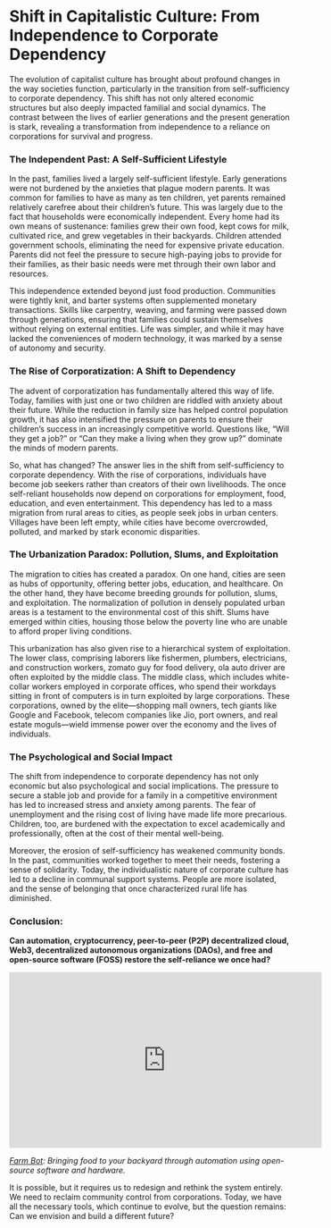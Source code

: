 # Shift in Capitalistic Culture: From Independence to Corporate Dependency

The evolution of capitalist culture has brought about profound changes in the way societies function, particularly in the transition from self-sufficiency to corporate dependency. This shift has not only altered economic structures but also deeply impacted familial and social dynamics. The contrast between the lives of earlier generations and the present generation is stark, revealing a transformation from independence to a reliance on corporations for survival and progress.

### The Independent Past: A Self-Sufficient Lifestyle

In the past, families lived a largely self-sufficient lifestyle. Early generations were not burdened by the anxieties that plague modern parents. It was common for families to have as many as ten children, yet parents remained relatively carefree about their children’s future. This was largely due to the fact that households were economically independent. Every home had its own means of sustenance: families grew their own food, kept cows for milk, cultivated rice, and grew vegetables in their backyards. Children attended government schools, eliminating the need for expensive private education. Parents did not feel the pressure to secure high-paying jobs to provide for their families, as their basic needs were met through their own labor and resources.

This independence extended beyond just food production. Communities were tightly knit, and barter systems often supplemented monetary transactions. Skills like carpentry, weaving, and farming were passed down through generations, ensuring that families could sustain themselves without relying on external entities. Life was simpler, and while it may have lacked the conveniences of modern technology, it was marked by a sense of autonomy and security.

### The Rise of Corporatization: A Shift to Dependency

The advent of corporatization has fundamentally altered this way of life. Today, families with just one or two children are riddled with anxiety about their future. While the reduction in family size has helped control population growth, it has also intensified the pressure on parents to ensure their children’s success in an increasingly competitive world. Questions like, “Will they get a job?” or “Can they make a living when they grow up?” dominate the minds of modern parents.

So, what has changed? The answer lies in the shift from self-sufficiency to corporate dependency. With the rise of corporations, individuals have become job seekers rather than creators of their own livelihoods. The once self-reliant households now depend on corporations for employment, food, education, and even entertainment. This dependency has led to a mass migration from rural areas to cities, as people seek jobs in urban centers. Villages have been left empty, while cities have become overcrowded, polluted, and marked by stark economic disparities.

### The Urbanization Paradox: Pollution, Slums, and Exploitation

The migration to cities has created a paradox. On one hand, cities are seen as hubs of opportunity, offering better jobs, education, and healthcare. On the other hand, they have become breeding grounds for pollution, slums, and exploitation. The normalization of pollution in densely populated urban areas is a testament to the environmental cost of this shift. Slums have emerged within cities, housing those below the poverty line who are unable to afford proper living conditions.

This urbanization has also given rise to a hierarchical system of exploitation. The lower class, comprising laborers like fishermen, plumbers, electricians, and construction workers, zomato guy for food delivery, ola auto driver are often exploited by the middle class. The middle class, which includes white-collar workers employed in corporate offices, who spend their workdays sitting in front of computers is in turn exploited by large corporations. These corporations, owned by the elite—shopping mall owners, tech giants like Google and Facebook, telecom companies like Jio, port owners, and real estate moguls—wield immense power over the economy and the lives of individuals.

### The Psychological and Social Impact

The shift from independence to corporate dependency has not only economic but also psychological and social implications. The pressure to secure a stable job and provide for a family in a competitive environment has led to increased stress and anxiety among parents. The fear of unemployment and the rising cost of living have made life more precarious. Children, too, are burdened with the expectation to excel academically and professionally, often at the cost of their mental well-being.

Moreover, the erosion of self-sufficiency has weakened community bonds. In the past, communities worked together to meet their needs, fostering a sense of solidarity. Today, the individualistic nature of corporate culture has led to a decline in communal support systems. People are more isolated, and the sense of belonging that once characterized rural life has diminished.

### Conclusion:

**Can automation, cryptocurrency, peer-to-peer (P2P) decentralized cloud, Web3, decentralized autonomous organizations (DAOs), and free and open-source software (FOSS) restore the self-reliance we once had?**

<iframe width="560" height="315" src="https://www.youtube.com/embed/yHy8rJpbxH4?si=UaI95yJMeK9dtFFB" title="YouTube video player" frameborder="0" allow="accelerometer; autoplay; clipboard-write; encrypted-media; gyroscope; picture-in-picture; web-share" referrerpolicy="strict-origin-when-cross-origin" allowfullscreen></iframe>

<cite>[Farm Bot](https://farm.bot/): Bringing food to your backyard through automation using open-source software and hardware.</cite>

It is possible, but it requires us to redesign and rethink the system entirely. We need to reclaim community control from corporations. Today, we have all the necessary tools, which continue to evolve, but the question remains: Can we envision and build a different future?
